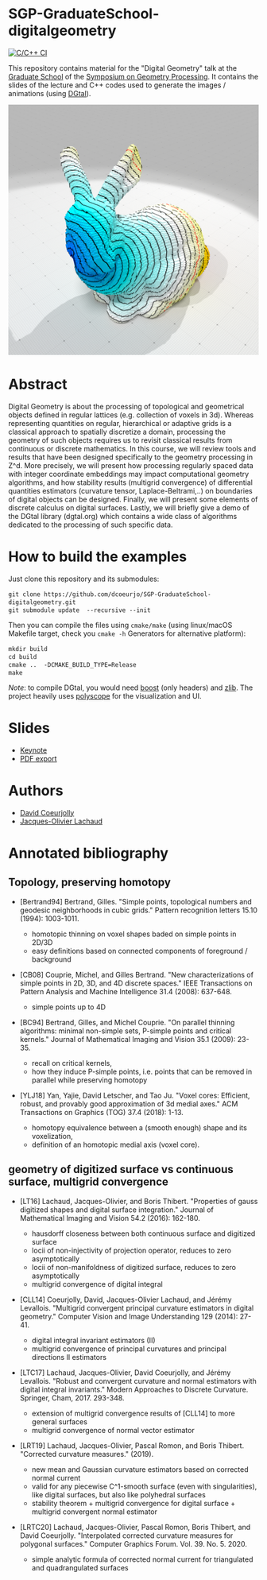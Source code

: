 # SGP-GraduateSchool-digitalgeometry
[![C/C++ CI](https://github.com/dcoeurjo/SGP-GraduateSchool-digitalgeometry/actions/workflows/c-cpp.yml/badge.svg)](https://github.com/dcoeurjo/SGP-GraduateSchool-digitalgeometry/actions/workflows/c-cpp.yml)

This repository contains material for the "Digital Geometry" talk at
the
[Graduate School](https://sgp2021.github.io/program/#graduate-school) of the
[Symposium on Geometry Processing](https://sgp2021.github.io). It
contains the slides of the lecture and C++ codes used to generate the
images / animations (using [DGtal](https://dgtal.org)).

![](https://raw.githubusercontent.com/dcoeurjo/SGP-GraduateSchool-digitalgeometry/main/img/bunny-geodesics.png)

# Abstract

Digital Geometry is about the processing of topological and geometrical objects defined in regular lattices (e.g. collection of voxels in 3d). Whereas representing quantities on regular, hierarchical or adaptive grids is a classical approach to spatially discretize a domain, processing the geometry of such objects requires us to revisit classical results from continuous or discrete mathematics. In this course, we will review tools and results that have been designed specifically to the geometry processing in Z^d. More precisely, we will present how processing regularly spaced data with integer coordinate embeddings may impact computational geometry algorithms, and how stability results (multigrid convergence) of differential quantities estimators (curvature tensor, Laplace-Beltrami,..) on boundaries of digital objects can be designed. Finally, we will present some elements of discrete calculus on digital surfaces. Lastly, we will briefly give a demo of the DGtal library (dgtal.org) which contains a wide class of algorithms dedicated to the processing of such specific data.

# How to build the examples


Just clone this repository and its submodules:

```
git clone https://github.com/dcoeurjo/SGP-GraduateSchool-digitalgeometry.git
git submodule update  --recursive --init
```


Then you can compile the files using `cmake/make` (using linux/macOS
Makefile target, check you `cmake -h` Generators for alternative platform):

```
mkdir build
cd build
cmake ..  -DCMAKE_BUILD_TYPE=Release
make
```

*Note*: to compile DGtal, you would need [boost](boost.org) (only
 headers) and  [zlib](https://www.zlib.net). The project heavily uses [polyscope](http://polyscope.run) for the visualization and UI.

# Slides

* [Keynote](https://perso.liris.cnrs.fr/david.coeurjolly/talk/digital-geometry/GraduateSchool-DigitalGeometry.key)
* [PDF export](https://perso.liris.cnrs.fr/david.coeurjolly/talk/digital-geometry/GraduateSchool-DigitalGeometry.pdf)
 
# Authors

* [David Coeurjolly](http://perso.liris.cnrs.fr/david.coeurjolly)
* [Jacques-Olivier Lachaud](http://www.lama.univ-savoie.fr/pagesmembres/lachaud/People/LACHAUD-JO/person.html)

# Annotated bibliography

## Topology, preserving homotopy

* [Bertrand94] Bertrand, Gilles. "Simple points, topological numbers and geodesic neighborhoods in cubic grids." Pattern recognition letters 15.10 (1994): 1003-1011.
  - homotopic thinning on voxel shapes baded on simple points in 2D/3D
  - easy definitions based on connected components of foreground / background

* [CB08] Couprie, Michel, and Gilles Bertrand. "New characterizations of simple points in 2D, 3D, and 4D discrete spaces." IEEE Transactions on Pattern Analysis and Machine Intelligence 31.4 (2008): 637-648.
  - simple points up to 4D
 
* [BC94] Bertrand, Gilles, and Michel Couprie. "On parallel thinning algorithms: minimal non-simple sets, P-simple points and critical kernels." Journal of Mathematical Imaging and Vision 35.1 (2009): 23-35.
  - recall on critical kernels,
  - how they induce P-simple points, i.e. points that can be removed in parallel while preserving homotopy

* [YLJ18] Yan, Yajie, David Letscher, and Tao Ju. "Voxel cores: Efficient, robust, and provably good approximation of 3d medial axes." ACM Transactions on Graphics (TOG) 37.4 (2018): 1-13.
  - homotopy equivalence between a (smooth enough) shape and its voxelization,
  - definition of an homotopic medial axis (voxel core).

## geometry of digitized surface vs continuous surface, multigrid convergence

* [LT16] Lachaud, Jacques-Olivier, and Boris Thibert. "Properties of gauss digitized shapes and digital surface integration." Journal of Mathematical Imaging and Vision 54.2 (2016): 162-180.
  - hausdorff closeness between both continuous surface and digitized surface
  - locii of non-injectivity of projection operator, reduces to zero asymptotically
  - locii of non-manifoldness of digitized surface, reduces to zero asymptotically
  - multigrid convergence of digital integral  

* [CLL14] Coeurjolly, David, Jacques-Olivier Lachaud, and Jérémy Levallois. "Multigrid convergent principal curvature estimators in digital geometry." Computer Vision and Image Understanding 129 (2014): 27-41.
  - digital integral invariant estimators (II)
  - multigrid convergence of principal curvatures and principal directions II estimators

* [LTC17] Lachaud, Jacques-Olivier, David Coeurjolly, and Jérémy Levallois. "Robust and convergent curvature and normal estimators with digital integral invariants." Modern Approaches to Discrete Curvature. Springer, Cham, 2017. 293-348.
  - extension of multigrid convergence results of [CLL14] to more general surfaces
  - multigrid convergence of normal vector estimator

* [LRT19] Lachaud, Jacques-Olivier, Pascal Romon, and Boris Thibert. "Corrected curvature measures." (2019).
  - new mean and Gaussian curvature estimators based on corrected normal current
  - valid for any piecewise C^1-smooth surface (even with singularities), like digital surfaces, but also like polyhedral surfaces
  - stability theorem + multigrid convergence for digital surface + multigrid convergent normal estimator
  
* [LRTC20] Lachaud, Jacques-Olivier, Pascal Romon, Boris Thibert, and David Coeurjolly. "Interpolated corrected curvature measures for polygonal surfaces." Computer Graphics Forum. Vol. 39. No. 5. 2020.
  - simple analytic formula of corrected normal current for triangulated and quadrangulated surfaces

  